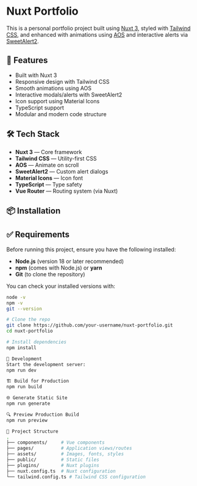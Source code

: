 # Nuxt Portfolio

This is a personal portfolio project built using [Nuxt 3](https://nuxt.com/), styled with [Tailwind CSS](https://tailwindcss.com/), and enhanced with animations using [AOS](https://michalsnik.github.io/aos/) and interactive alerts via [SweetAlert2](https://sweetalert2.github.io/).

## 🚀 Features

- Built with Nuxt 3
- Responsive design with Tailwind CSS
- Smooth animations using AOS
- Interactive modals/alerts with SweetAlert2
- Icon support using Material Icons
- TypeScript support
- Modular and modern code structure

## 🛠️ Tech Stack

- **Nuxt 3** — Core framework
- **Tailwind CSS** — Utility-first CSS
- **AOS** — Animate on scroll
- **SweetAlert2** — Custom alert dialogs
- **Material Icons** — Icon font
- **TypeScript** — Type safety
- **Vue Router** — Routing system (via Nuxt)

## 📦 Installation

## ✅ Requirements

Before running this project, ensure you have the following installed:

- **Node.js** (version 18 or later recommended)
- **npm** (comes with Node.js) or **yarn**
- **Git** (to clone the repository)

You can check your installed versions with:

```bash
node -v
npm -v
git --version

# Clone the repo
git clone https://github.com/your-username/nuxt-portfolio.git
cd nuxt-portfolio

# Install dependencies
npm install

🚧 Development
Start the development server:
npm run dev

🏗️ Build for Production
npm run build

🌐 Generate Static Site
npm run generate

🔍 Preview Production Build
npm run preview

📁 Project Structure
.
├── components/     # Vue components
├── pages/          # Application views/routes
├── assets/         # Images, fonts, styles
├── public/         # Static files
├── plugins/        # Nuxt plugins
├── nuxt.config.ts  # Nuxt configuration
└── tailwind.config.ts # Tailwind CSS configuration

